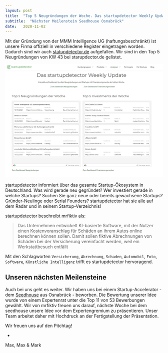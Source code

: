 ```yaml
---
layout: post
title:  "Top 5 Neugründungen der Woche. Das startupdetector Weekly Update"
subtitle:  "Nächster Meilenstein Seedhouse Osnabrück"
date:   2020-11-02
---
```


Mit der Gründung von der MMM Intelligence UG (haftungsbeschränkt) ist unsere Firma offiziell in verschiedene Register eingetragen worden. 
Dadurch sind wir auch [statupdetector.de](https://www.startupdetector.de/weekly-update/43/) aufgefallen. 
Wir sind in den Top 5 Neugründungen von KW 43 bei starupdector.de gelistet.

[![Screenshot startupdetector.de kw 43](/images/posts/2020-11-02-mrfiktiv-top-5-neugruendung-der-woche-statupdetector-de/Screenshot_2020-11-02.jpg)](https://www.startupdetector.de/weekly-update/43/)

startupdetector informiert über das gesamte Startup-Ökosystem in Deutschland. 
Was wird gerade neu gegründet? 
Wer investiert gerade in welche Startups? 
Suchen Sie ganz neue oder bereits gewachsene Startups? 
Gründer-Neulinge oder Serial Founders? 
startupdetector hat sie alle auf dem Radar und in seinem Startup-Verzeichnis!

startupdetector beschreibt mrfiktiv als:

> Das Unternehmen entwickelt KI-basierte Software, mit der Nutzer einen Kostenvoranschlag für Schäden an ihrem Autos online berechnen können sollen. Damit sollen fiktive Abrechnungen von Schäden bei der Versicherung vereinfacht werden, weil ein Werkstattbesuch entfällt

Mit den Schlagworten `Versicherung`, `Abrechnung`, `Schaden`, `Automobil`, `Foto`, `Software`, `Künstliche Intelligenz` trifft es startupdetector hervoragend.

## Unseren nächsten Meilensteine

Auch bei uns geht es weiter. 
Wir haben uns bei einem Startup-Accelerator - dem [Seedhouse](https://www.seedhouse.de/) aus Osnabrúck - beworben.
Die Bewertung unserer Idee wurde von einem Expertenrat unter die Top 11 von 53 Bewerbungen gewählt.
Wir von mrfiktiv freuen uns darauf, nächste Woche bei dem seedhouse unsere Idee vor dem Expertengremium zu präsentieren.
Unser Team arbeitet daher mit Hochdruck an der Fertigstellung der Präsentation.

Wir freuen uns auf den Pitchtag!

- 
Max, Max & Mark
